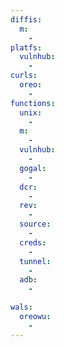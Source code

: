 ```yaml
---
diffis:
  m:
    -
platfs:
  vulnhub:
    -
curls:
  oreo:
    -
functions:
  unix:
    -
  m:
    -
  vulnhub:
    -
  gogal:
    -
  dcr:
    -
  rev:
    -
  source:
    -
  creds:
    -
  tunnel:
    -
  adb:
    -

wals:
  oreowu:
    -
---
```


